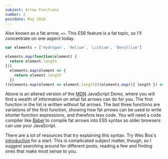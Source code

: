 ```yaml
---
subject: Arrow Functions
number: 2
postdate: May 2018
---
```


Also known as a fat arrow, `=>`. This ES6 feature is a fat topic, so I'll concentrate on one aspect today.

```jsx
var elements = ['Hydrogen', 'Helium', 'Lithium', 'Beryllium']

elements.map(function(element) {
  return element.length
})(
  elements.map(element => {
    return element.length
  })
)(elements.map(element => element.length))(elements.map(({ length }) => length))
```

Above is an altered version of the [MDN](https://developer.mozilla.org/en-US/docs/Web/JavaScript/Reference/Functions/Arrow_functions) JavaScript Demo, where you will find a wealth of information on what fat arrows can do for you. The first function in the list is written without fat arrows. The last three functions are variations of the first function, showing how fat arrows can be used to write shorter function expressions, and therefore less code. You will need a code compiler like [Babel](https://babeljs.io/) to compile fat arrows into ES5 syntax so older browsers can use your JavaScript.

There are a _lot_ of resources that try explaining this syntax. Try Wes Bos's [introduction](https://wesbos.com/arrow-functions/) for a start. This is complicated subject matter, though, so I suggest searching around for different posts, reading a few and finding ones that make most sense to you.
